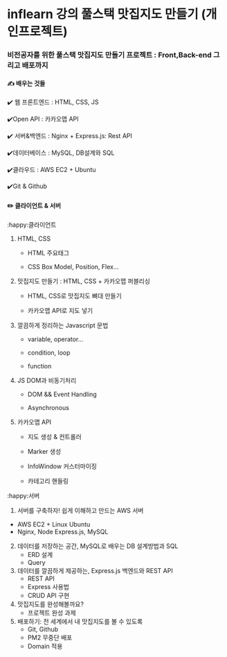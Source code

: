 # inflearn 강의 풀스택 맛집지도 만들기 (개인프로젝트)

### 비전공자를 위한 풀스택 맛집지도 만들기 프로젝트 : Front,Back-end 그리고 배포까지



#### ✍️ 배우는 것들

:heavy_check_mark: 웹 프론트엔드 : HTML, CSS, JS

:heavy_check_mark:Open API : 카카오맵 API

:heavy_check_mark: 서버&백엔드 : Nginx + Express.js: Rest API

:heavy_check_mark:데이터베이스 : MySQL, DB설계와 SQL

:heavy_check_mark:클라우드 : AWS EC2 + Ubuntu

:heavy_check_mark:Git & Github



#### :pencil2: 클라이언트 & 서버

:happy:클라이언트

1. HTML, CSS

   * HTML 주요태그

   * CSS Box Model, Position, Flex...

2. 맛집지도 만들기 : HTML, CSS + 카카오맵 퍼블리싱

   * HTML, CSS로 맛집지도 뼈대 만들기

   * 카카오맵 API로 지도 넣기

3. 깔끔하게 정리하는 Javascript 문법

   * variable, operator...

   * condition, loop

   * function

4. JS DOM과 비동기처리

   * DOM && Event Handling

   * Asynchronous

5. 카카오맵 API

   - 지도 생성 & 컨트롤러

   - Marker 생성

   - InfoWindow 커스터마이징

   - 카테고리 핸들링



:happy:서버

1.  서버를 구축하자! 쉽게 이해하고 만드는 AWS 서버
   - AWS EC2 + Linux Ubuntu
   - Nginx, Node Express.js, MySQL
2. 데이터를 저장하는 공간, MySQL로 배우는 DB 설계방법과 SQL
   - ERD 설계
   - Query
3. 데이터를 깔끔하게 제공하는, Express.js 백엔드와 REST API
   - REST API
   - Express 사용법
   - CRUD API 구현
4. 맛집지도를 완성해볼까요?
   - 프로젝트 완성 과제
5. 배포하기: 전 세계에서 내 맛집지도를 볼 수 있도록
   - Git, Github
   - PM2 무중단 배포
   - Domain 적용


